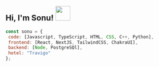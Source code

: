 ## Hi, I'm Sonu! <img src="https://media.giphy.com/media/iigp4VDyf5dCLRlGkm/giphy.gif" width="40">



```javascript
const sonu = {
 code: [Javascript, TypeScript, HTML, CSS, C++, Python],
 frontend: [React, NextJS, TailwindCSS, ChakraUI],
 backend: [Node, PostgreSQl],
 hotel: "Travigo"
};
```
